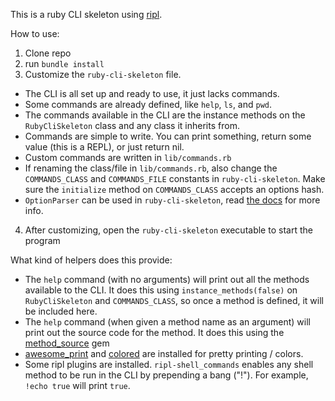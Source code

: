 This is a ruby CLI skeleton using [ripl](https://github.com/cldwalker/ripl).

How to use:

1. Clone repo
2. run `bundle install`
3. Customize the `ruby-cli-skeleton` file.
  - The CLI is all set up and ready to use, it just lacks commands.
  - Some commands are already defined, like `help`, `ls`, and `pwd`.
  - The commands available in the CLI are the instance methods
    on the `RubyCliSkeleton` class and any class it inherits from.
  - Commands are simple to write. You can print something, return some value
    (this is a REPL), or just return nil.
  - Custom commands are written in `lib/commands.rb`
  - If renaming the class/file in `lib/commands.rb`, also change the `COMMANDS_CLASS`
    and `COMMANDS_FILE` constants in `ruby-cli-skeleton`. Make sure the `initialize` method
    on `COMMANDS_CLASS` accepts an options hash.
  - `OptionParser` can be used in `ruby-cli-skeleton`, read [the docs](http://ruby-doc.org/stdlib-2.3.0/libdoc/optparse/rdoc/OptionParser.html)
    for more info.
4. After customizing, open the `ruby-cli-skeleton` executable to start the program

What kind of helpers does this provide:
  - The `help` command (with no arguments) will print out all the methods available to the CLI.
    It does this using `instance_methods(false)` on `RubyCliSkeleton` and `COMMANDS_CLASS`, so
    once a method is defined, it will be included here. 
  - The `help` command (when given a method name as an argument) will print out the
    source code for the method. It does this using the [method_source](https://github.com/banister/method_source) gem
  - [awesome_print](https://github.com/michaeldv/awesome_print/) and [colored](https://github.com/defunkt/colored) are installed for pretty printing / colors.
  - Some ripl plugins are installed. `ripl-shell_commands` enables any shell method to be run in the CLI by prepending a bang ("!").
    For example, `!echo true` will print `true`.